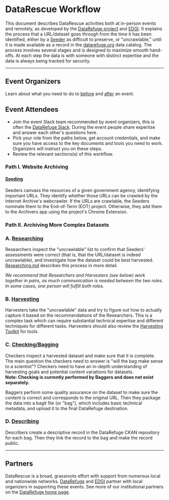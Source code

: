 # DataRescue Workflow

This document describes DataRescue activities both at in-person events and remotely, as developed by the [DataRefuge project](http://www.ppehlab.org/) and [EDGI](https://envirodatagov.org/). It explains the process that a URL/dataset goes through from the time it has been identified, either by a [Seeder](seeding.md) as difficult to preserve, or  "uncrawlable," until it is made available as a record in the [datarefuge.org](http://www.datarefuge.org) data catalog. The process involves several stages and is designed to maximize smooth hand-offs. At each step the data is with someone with distinct expertise and the data is always being tracked for security.

**********************

## Event Organizers

Learn about what you need to do to [before](/organizing/pre-event.md) and [after](/organizing/post-event.md) an event.

## Event Attendees

- Join the event Slack team recommended by event organizers, this is often the [DataRefuge Slack](https://rauchg-slackin-qonsfhhvxs.now.sh/). During the event people share expertise and answer each other's questions here.  
- Pick your role from the paths below, get account credentials, and make sure you have access to the key documents and tools you need to work. Organizers will instruct you on these steps.
- Review the relevant sections(s) of this workflow.

### Path I. Website Archiving

#### [Seeding](seeding.md)

Seeders canvass the resources of a given government agency, identifying important URLs. They identify whether those URLs can be crawled by the Internet Archive's webcrawler. If the URLs are crawlable, the Seeders nominate them to the End-of-Term (EOT) project. Otherwise, they add them to the Archivers app using the project's Chrome Extension.

### Path II. Archiving More Complex Datasets
### A. [Researching](researching.md)

Researchers inspect the "uncrawlable" list to confirm that Seeders' assessments were correct (that is, that the URL/dataset is indeed uncrawlable), and investigate how the dataset could be best harvested. [Researching.md](researching.md) describes this process in more detail.

*We recommend that Researchers and Harvesters (see below) work together in pairs, as much communication is needed between the two roles. In some cases, one person will fulfill both roles.*

### B. [Harvesting](harvesting.md)

Harvesters take the "uncrawlable" data and try to figure out how to actually capture it based on the recommendations of the Researchers. This is a complex task which can require substantial technical expertise and different techniques for different tasks. Harvesters should also review the [Harvesting Toolkit](https://github.com/edgi-govdata-archiving/harvesting-tools) for tools.

### C. [Checking/Bagging](bagging.md)

Checkers inspect a harvested dataset and make sure that it is complete. The main question the checkers need to answer is "will the bag make sense to a scientist"? Checkers need to have an in-depth understanding of harvesting goals and potential content variations for datasets. <br /> **Note: Checking is currently performed by Baggers and does not exist separately.**

Baggers perform some quality assurance on the dataset to make sure the content is correct and corresponds to the original URL. Then they package the data into a bagit file (or "bag"), which includes basic technical metadata, and upload it to the final DataRefuge destination.

### D. [Describing](describing.md)

Describers create a descriptive record in the DataRefuge CKAN repository for each bag. Then they link the record to the bag and make the record public.

**********************

## Partners

DataRescue is a broad, grassroots effort with support from numerous local and nationwide networks. [DataRefuge](http://www.ppehlab.org/datarefuge/) and [EDGI](https://envirodatagov.org/) partner with local organizers in supporting these events. See more of our institutional partners on the [DataRefuge home page](http://www.ppehlab.org/datarefuge#partners).

